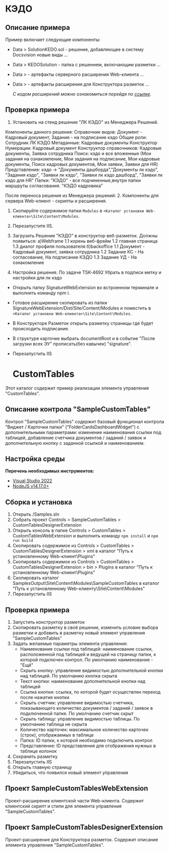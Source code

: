 # КЭДО

## Описание примера

Пример включает следующие компоненты: 
- Data > SolutionKEDO.sol - решение, добавляющее в систему Docsvision новые виды ... 
- Data > KEDOSolution - папка с решением, включающим разметки ...
- Data >  - артефакты серверного расширения Web-клиента ... 
- Data >  - артефакты расширения для Конструктора разметок ...

  *С кодом расширений можно ознакомиться перейдя по [ссылке](https://ddsm-gitlab.digdes.com/dv/web-client/samples/-/tree/develop/Controls/SampleCustomTables).*
  
  <!---
  Todo:
  * запушить 
    * решения из МР и КР
	* собранные расширения
  * обновить раздел Описание примера, добавить подробности
  -->

## Проверка примера

1. Установить на стенд решение "ЛК КЭДО" из Менеджера Решений.

Компоненты данного решения:
Справочник видов: Документ - Кадровый документ, Задание - на подписание кэдо
Общие роли: Сотрудник ЛК КЭДО
Метаданные: Кадровые документы
Конструктор Нумерации: Кадровый документ
Конструктор справочников: Кадровые документы, Заявка сотрудника
Поиск: кэдо и все вложенные (Мои задания на ознакомление, Мои задания на подписание, Мои кадровые документы, Поиск кадровых документов, Мои заявки, Заявки для HR)
Представление: кэдо -> "Документы дашборда","Документы лк кэдо", "Задания кэдо", "Заявки лк кэдо", "Заявки лк кэдо дашборд", "Заявки лк кэдо для HR"
Папки: "КЭДО" - все подчиненные,внутри папки маршруты согласования. "КЭДО кадровика"



После переноса решения из Менеджера решений:
2. Компоненты для сервера Web-клиент - скрипты и расширения.

   1. Скопируйте содержимое папки `Modules` в  `<Каталог установки Web-клиента>\Site\Content\Modules`.
   2. Перезапустите IIS.


3. Загрузить Решение "КЭДО"  в конструктор веб-разметок. Должны появиться:
а)Webframe
1.1 корень веб-фрейм
1.2 главная страница
1.3 диалог профиля пользователя
б)backoffice
1.1 Документ - Кадровый документ, заявка сотрудника
1.2 Задание КС - На согласование, На подписание КЭДО
1.3 Задание УД - На ознакомление

4. Настройка решения.
По задаче TSK-4692 Убрать в подписи метку и настройки для лк кэдо
- Открыть папку SignatureWebExtension во встроенном терминале и выполнить команду npm i.
- Готовое расширение скопировать из папки SignatureWebExtension/Dist/Site/Content/Modules и поместить в `<Каталог установки Web-клиента>\Site\Content\Modules`.
- В Конструкторе Разметок открыть разметку страницы где будет происходить подписание.
- В структуре карточке выбрать documentRoot и в событие "После загрузки всех ЭУ" прописать(без кавычек) "signature".
- Перезапустить IIS


  <!---
  Todo:
  * актуализировать, пока добавлено, что есть на текущий момент
  -->
  # CustomTables

Этот каталог содержит пример реализации элемента управления "CustomTables".

## Описание контрола "SampleCustomTables"

Контрол "SampleCustomTables" содержит базовый функционал контрола "Виджет / Карточки папки" ("FolderCardsDashboardWidget") с дополнительными параметрами: изменение наименования ссылки под таблицей, добавление счетчика документов / заданий / заявок и дополнительную кнопку с заданной ссылкой и наименованием.

## Настройка среды

**Перечень необходимых инструментов:** 
* [Visual Studio 2022](https://www.visualstudio.com)
* [NodeJS v14.17.0+](https://nodejs.org/en/)

## Сборка и установка

1. Открыть /Samples.sln
2. Собрать проект Controls > SampleCustomTables > CustomTablesDesignerExtension
3. Открыть консоль в папке Controls > CustomTables > CustomTablesWebExtension и выполнить команду `npm install` и `npm run build`
4. Скопировать содержимое из Controls > CustomTables > CustomTablesDesignerExtension > xml  в каталог "Путь к установленному Web-клиент\Plugins"
5. Скопировать содержимое из Controls > CustomTables > CustomTablesDesignerExtension > bin > Plugins в каталог "Путь к установленному Web-клиент\Plugins"
6. Скопировать каталог SamplesOutput\Site\Content\Modules\SampleCustomTables в каталог "Путь к установленному Web-клиенту\Site\Content\Modules"
7. Перезапустить IIS

## Проверка примера

1. Запустить конструктор разметок
2. Скопировать разметку в своё решение, изменить условие выбора разметки и добавить в разметку новый элемент управления "SampleCustomTables"
3. Задать желаемые параметры элемента управления:
    - Наименование ссылки под таблицей: наименование ссылки, расположенной под таблицей и ведущей на страницу папки, к которой подключен контрол. По умолчанию наименование - "Ещё"
    - Скрыть кнопку: управление видимостью дополнительной кнопки над таблицей. По умолчанию кнопка скрыта
    - Текст кнопки: наименование дополнительной кнопки над таблицей
    - Ссылка кнопки: ссылка, по которой будет осуществлен переход после нажатия кнопки
    - Скрыть счетчик: управление видимостью счетчика, показывающего количество документов / заданий / заявок в подключенной папке. По умолчанию счетчик скрыт
    - Скрыть таблицу: управление видимостью таблицы. По умолчанию таблица не скрыта
    - Количество карточек: максимальное количество карточек (строк), отображаемых в таблице
    - Папка: ID папки, к которой необходимо подключить контрол
    - Представление: ID представления для отображения нужных в таблице колонок
4. Сохранить разметку
5. Перезапустить IIS
8. Открыть главную страницу
9. Убедиться, что появился новый элемент управления

## Проект SampleCustomTablesWebExtension

Проект-расширение клиентской части Web-клиента. Содержит клиентский скрипт и стили для элемента управления "SampleCustomTables".

## Проект SampleCustomTablesDesignerExtension

Проект-расширение для Конструктора разметок. Содержит описание элемента управления "SampleCustomTables".